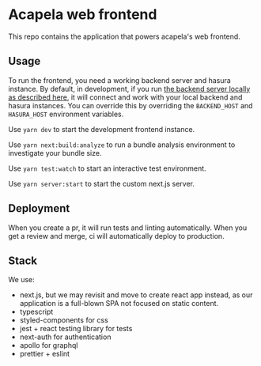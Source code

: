# Acapela web frontend

This repo contains the application that powers acapela's web frontend.

## Usage

To run the frontend, you need a working backend server and hasura instance.
By default, in development, if you run [the backend server locally as described here](https://github.com/weareacapela/backend), it will connect and work with your local backend and hasura instances. You can override this by overriding the `BACKEND_HOST` and `HASURA_HOST` environment variables.

Use `yarn dev` to start the development frontend instance.

Use `yarn next:build:analyze` to run a bundle analysis environment to investigate your bundle size.

Use `yarn test:watch` to start an interactive test environment.

Use `yarn server:start` to start the custom next.js server.

## Deployment

When you create a pr, it will run tests and linting automatically. When you get a review and merge, ci will automatically deploy to production.

## Stack

We use:

- next.js, but we may revisit and move to create react app instead, as our application is a full-blown SPA not focused on static content.
- typescript
- styled-components for css
- jest + react testing library for tests
- next-auth for authentication
- apollo for graphql
- prettier + eslint
